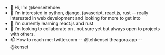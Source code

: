 - 👋 Hi, I’m @kenseitehdev
- 👀 I’m interested in python, django, javascript, react.js, rust -- really interested in web development and looking for more to get into
- 🌱 I’m currently learning react.js and rust
- 💞️ I’m looking to collaborate on ..not sure yet but always open to projects with others.
- 📫 How to reach me:
       twitter.com -- @tehkensei
       theagora.app -- @kensei

<!---
kenseitehdev/kenseitehdev is a ✨ special ✨ repository because its `README.md` (this file) appears on your GitHub profile.
You can click the Preview link to take a look at your changes.
--->

